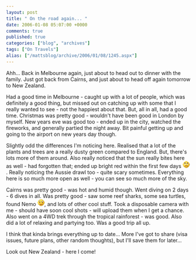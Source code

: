 ```yaml
---
layout: post
title: " On the road again... "
date: 2006-01-08 05:07:00 +0000
comments: true
published: true
categories: ["blog", "archives"]
tags: ["On Travels"]
alias: ["/mattsblog/archive/2006/01/08/1245.aspx"]
---
```

<!-- more -->

<P>Ahh... Back in Melbourne again, just about to head out to dinner with the family. Just got back from Cairns, and just about to head off again tomorrow to New Zealand.</P>
 <P>Had a good time in Melbourne - caught up with a lot of people, which was definitely a good thing, but missed out on catching up with some that I really wanted to see - not the happiest about that. But, all in all, had a good time. Christmas was pretty good - wouldn't have been good in London by myself. New years eve was good too - ended up in the city, watched the fireworks, and generally partied the night away. Bit painful getting up and going to the airport on new years day though.</P>
 <P>Slightly odd the differences I'm noticing here. Realised that a lot of the plants and trees are a really dusty green compared to England. But, there's lots more of them around. Also really noticed that the sun really bites here as well - had forgotten that; ended up bright red within the first few days <IMG alt=:( class="emoticon" src="/images/emotions/emotion-6.gif" border=0>. Really noticing the Aussie drawl too - quite scary sometimes. Everything here is so much more open as well - you can see so much more of the sky.</P>
 <P>Cairns was pretty good - was hot and humid though. Went diving on 2 days - 6 dives in all. Was pretty good - saw some reef sharks, some sea turtles, found Nemo <IMG alt=":)" class="emoticon" src="/images/emotions/emotion-1.gif" border=0>, and lots of other cool stuff. Took a disposable camera with me - should have soon cool shots - will upload them when I get a chance. Also went on a 4WD trek through the tropical rainforest - was good. Also did a lot of relaxing and partying too. Was a good trip all up.</P>
 <P>I think that kinda brings everything up to date... More I've got to share (visa issues, future plans, other random thoughts), but I'll save them for later...</P>
 <P>Look out New Zealand - here I come!</P>
